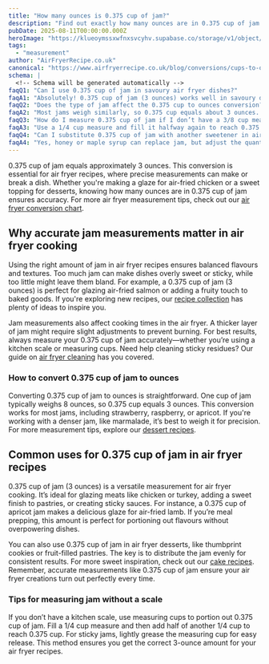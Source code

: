 ```yaml
---
title: "How many ounces is 0.375 cup of jam?"
description: "Find out exactly how many ounces are in 0.375 cup of jam with this simple UK conversion guide—perfect for air fryer recipes!"
pubDate: 2025-08-11T00:00:00.000Z
heroImage: "https://klueoymssxwfnxsvcyhv.supabase.co/storage/v1/object/public/Shmucket/how-many-ounces-is-0-375-cup-of-jam.webp"
tags:
  - "measurement"
author: "AirFryerRecipe.co.uk"
canonical: "https://www.airfryerrecipe.co.uk/blog/conversions/cups-to-ounces/how-many-ounces-is-0-375-cup-of-jam"
schema: |
  <!-- Schema will be generated automatically -->
faqQ1: "Can I use 0.375 cup of jam in savoury air fryer dishes?"
faqA1: "Absolutely! 0.375 cup of jam (3 ounces) works well in savoury dishes like glazes for meats or marinades. For example, a mix of jam and mustard makes a delicious coating for air-fried chicken. Just balance the sweetness with other flavours."
faqQ2: "Does the type of jam affect the 0.375 cup to ounces conversion?"
faqA2: "Most jams weigh similarly, so 0.375 cup equals about 3 ounces. However, thicker jams like marmalade might be slightly heavier. For precision, weigh dense jams if your recipe requires exact measurements."
faqQ3: "How do I measure 0.375 cup of jam if I don’t have a 3/8 cup measure?"
faqA3: "Use a 1/4 cup measure and fill it halfway again to reach 0.375 cup. Alternatively, measure 6 tablespoons (since 1/4 cup is 4 tablespoons and half of that is 2 tablespoons)."
faqQ4: "Can I substitute 0.375 cup of jam with another sweetener in air fryer recipes?"
faqA4: "Yes, honey or maple syrup can replace jam, but adjust the quantity as they’re runnier. Use about 3 ounces (by weight) for a similar sweetness level. Keep an eye on cooking times, as substitutes may brown faster."
---
```

<p>0.375 cup of jam equals approximately 3 ounces. This conversion is essential for air fryer recipes, where precise measurements can make or break a dish. Whether you're making a glaze for air-fried chicken or a sweet topping for desserts, knowing how many ounces are in 0.375 cup of jam ensures accuracy. For more air fryer measurement tips, check out our <a href=https://www.airfryerrecipe.co.uk/air-fryer-conversion-chart>air fryer conversion chart</a>.</p>  

<h2>Why accurate jam measurements matter in air fryer cooking</h2>  
<p>Using the right amount of jam in air fryer recipes ensures balanced flavours and textures. Too much jam can make dishes overly sweet or sticky, while too little might leave them bland. For example, a 0.375 cup of jam (3 ounces) is perfect for glazing air-fried salmon or adding a fruity touch to baked goods. If you're exploring new recipes, our <a href=https://www.airfryerrecipe.co.uk/recipes>recipe collection</a> has plenty of ideas to inspire you.</p>  

<p>Jam measurements also affect cooking times in the air fryer. A thicker layer of jam might require slight adjustments to prevent burning. For best results, always measure your 0.375 cup of jam accurately—whether you’re using a kitchen scale or measuring cups. Need help cleaning sticky residues? Our guide on <a href=https://www.airfryerrecipe.co.uk/air-fryer-cleaner>air fryer cleaning</a> has you covered.</p>  

<h3>How to convert 0.375 cup of jam to ounces</h3>  
<p>Converting 0.375 cup of jam to ounces is straightforward. One cup of jam typically weighs 8 ounces, so 0.375 cup equals 3 ounces. This conversion works for most jams, including strawberry, raspberry, or apricot. If you're working with a denser jam, like marmalade, it’s best to weigh it for precision. For more measurement tips, explore our <a href=https://www.airfryerrecipe.co.uk/recipe-category/dessert>dessert recipes</a>.</p>  

<h2>Common uses for 0.375 cup of jam in air fryer recipes</h2>  
<p>0.375 cup of jam (3 ounces) is a versatile measurement for air fryer cooking. It’s ideal for glazing meats like chicken or turkey, adding a sweet finish to pastries, or creating sticky sauces. For instance, a 0.375 cup of apricot jam makes a delicious glaze for air-fried lamb. If you’re meal prepping, this amount is perfect for portioning out flavours without overpowering dishes.</p>  

<p>You can also use 0.375 cup of jam in air fryer desserts, like thumbprint cookies or fruit-filled pastries. The key is to distribute the jam evenly for consistent results. For more sweet inspiration, check out our <a href=https://www.airfryerrecipe.co.uk/recipe-category/cakes>cake recipes</a>. Remember, accurate measurements like 0.375 cup of jam ensure your air fryer creations turn out perfectly every time.</p>  

<h3>Tips for measuring jam without a scale</h3>  
<p>If you don’t have a kitchen scale, use measuring cups to portion out 0.375 cup of jam. Fill a 1/4 cup measure and then add half of another 1/4 cup to reach 0.375 cup. For sticky jams, lightly grease the measuring cup for easy release. This method ensures you get the correct 3-ounce amount for your air fryer recipes.</p>
